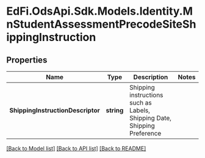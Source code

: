 # EdFi.OdsApi.Sdk.Models.Identity.MnStudentAssessmentPrecodeSiteShippingInstruction
## Properties

Name | Type | Description | Notes
------------ | ------------- | ------------- | -------------
**ShippingInstructionDescriptor** | **string** | Shipping instructions such as Labels, Shipping Date, Shipping Preference | 

[[Back to Model list]](../README.md#documentation-for-models) [[Back to API list]](../README.md#documentation-for-api-endpoints) [[Back to README]](../README.md)

